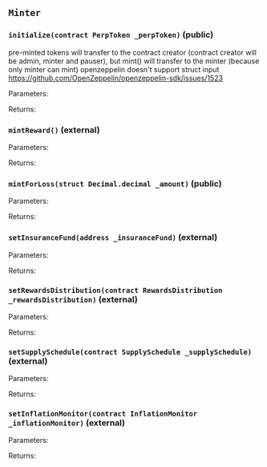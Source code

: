 ## `Minter`







### `initialize(contract PerpToken _perpToken)` (public)

pre-minted tokens will transfer to the contract creator
(contract creator will be admin, minter and pauser),
but mint() will transfer to the minter (because only minter can mint)
openzeppelin doesn't support struct input
https://github.com/OpenZeppelin/openzeppelin-sdk/issues/1523



Parameters:

Returns:
### `mintReward()` (external)





Parameters:

Returns:
### `mintForLoss(struct Decimal.decimal _amount)` (public)





Parameters:

Returns:
### `setInsuranceFund(address _insuranceFund)` (external)





Parameters:

Returns:
### `setRewardsDistribution(contract RewardsDistribution _rewardsDistribution)` (external)





Parameters:

Returns:
### `setSupplySchedule(contract SupplySchedule _supplySchedule)` (external)





Parameters:

Returns:
### `setInflationMonitor(contract InflationMonitor _inflationMonitor)` (external)





Parameters:

Returns:
